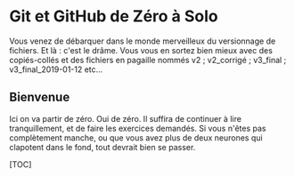 # Git et GitHub de Zéro à Solo

Vous venez de débarquer dans le monde merveilleux du versionnage de fichiers. Et là : c'est le drâme. Vous vous en sortez bien mieux avec des copiés-collés et des fichiers en pagaille nommés v2 ; v2_corrigé ; v3_final ; v3_final_2019-01-12 etc...

## Bienvenue <a id="Bienvenu"></a>

Ici on va partir de zéro. Oui de zéro. Il suffira de continuer à lire tranquillement, et de faire les exercices demandés. Si vous n'êtes pas complètement manche, ou que vous avez plus de deux neurones qui clapotent dans le fond, tout devrait bien se passer.



[TOC]





